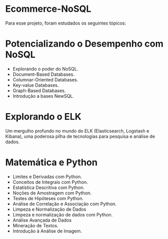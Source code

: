 # Ecommerce-NoSQL


Para esse projeto, foram estudados os seguintes tópicos:

# Potencializando o Desempenho com NoSQL
- Explorando o poder do NoSQL.
- Document-Based Databases.
- Columnar-Oriented Databases.
- Key-value Databases.
- Graph-Based Databases.
- Introdução a bases NewSQL.

# Explorando o ELK
Um mergulho profundo no mundo do ELK (Elasticsearch, Logstash e Kibana), uma poderosa pilha de tecnologias para pesquisa e análise de dados.

# Matemática e Python
- Limites e Derivadas com Python.
- Conceitos de Integrais com Python.
- Estatística Descritiva com Python.
- Noções de Amostragem com Python.
- Testes de Hipóteses com Python.
- Análise de Correlação e Associação com Python.
- Limpeza e Normalização de Dados
- Limpeza e normalização de dados com Python.
- Análise Avançada de Dados
- Mineração de Textos.
- Introdução à Análise de Imagem.

